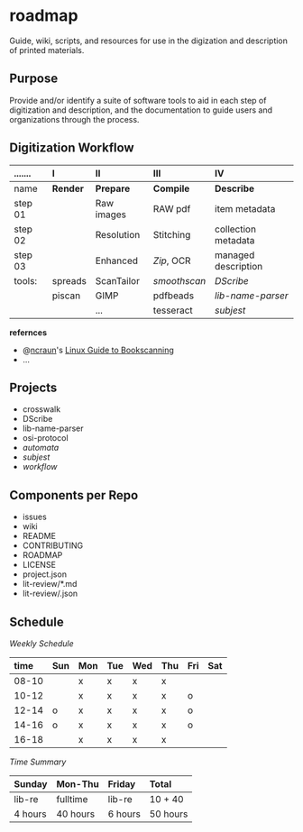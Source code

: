 # roadmap
Guide, wiki, scripts, and resources for use in the digization and description of printed materials.

## Purpose ##

Provide and/or identify a suite of software tools to aid in each step of digitization and description, 
  and the documentation to guide users and organizations through the process.

## Digitization Workflow ##

|.......|   I       |     II     |     III    |      IV       | 
|:------|:----------|:-----------|:-----------|:--------------|
| name  | **Render**| **Prepare**|**Compile** | **Describe**  |
|step 01|           | Raw images | RAW pdf    | item metadata |
|step 02|           | Resolution | Stitching  |collection metadata|
|step 03|           | Enhanced   |_Zip_, OCR   |managed description|
|tools: | spreads   | ScanTailor |_smoothscan_|   _DScribe_   |
|       | piscan    | GIMP       | pdfbeads   |_lib-name-parser_|
|       |           |   ...      | tesseract  |  _subjest_    |

**refernces** 
- @[ncraun](https://github.com/ncraun)'s [Linux Guide to Bookscanning](https://natecraun.net/articles/linux-guide-to-book-scanning.html)
- ...

## Projects ##
- crosswalk
- DScribe
- lib-name-parser
- osi-protocol
- _automata_
- _subjest_
- _workflow_

## Components per Repo ##
- issues
- wiki
- README
- CONTRIBUTING
- ROADMAP
- LICENSE
- project.json
- lit-review/*.md
- lit-review/.json

## Schedule ##

*Weekly Schedule*

|time|Sun|Mon|Tue|Wed|Thu|Fri|Sat|
|:----|:--|:--|:--|:--|:--|:--|:--|
|08-10|   | x | x | x | x |   |   |
|10-12|   | x | x | x | x | o |   |
|12-14| o | x | x | x | x | o |   |
|14-16| o | x | x | x | x | o |   | 
|16-18|   | x | x | x | x |   |   | 


*Time Summary*

|Sunday |Mon-Thu |Friday | Total  |
|:------|:-------|:------|:-------|
|lib-re |fulltime|lib-re |10 + 40 | 
|4 hours|40 hours|6 hours|50 hours|
